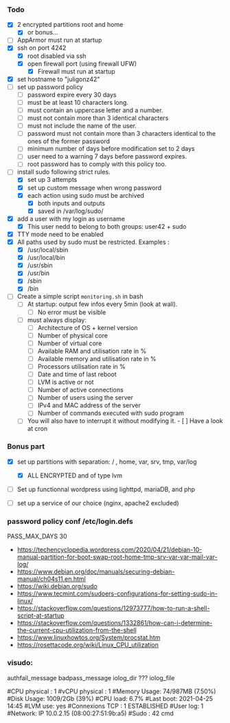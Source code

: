 ### Todo

- [x] 2 encrypted partitions root and home
	- [x] or bonus...
- [ ] AppArmor must run at startup 
- [x] ssh on port 4242
	- [x] root disabled via ssh
	- [x] open firewall port (using firewall UFW)
		- [x] Firewall must run at startup 
- [x] set hostname to "juligonz42"
- [ ] set up password policy
	- [ ] password expire every 30 days
	- [ ] must be at least 10 characters long.
	- [ ] must contain an uppercase letter and a number. 
	- [ ] must not contain more than 3 identical characters
	- [ ] must not include the name of the user.
	- [ ] password must not contain more than 3 characters identical to the ones of the former password
	- [ ] minimum number of days before modification set to 2 days
	- [ ] user need to a warning 7 days before password expires.
	- [ ] root password has to comply with this policy too.
- [ ] install sudo following strict rules.
	- [x] set up 3 attempts  
	- [x] set up custom message when wrong password
	- [x] each action using sudo must be archived
		- [x] both inputs and outputs
		- [x] saved in /var/log/sudo/
- [x] add a user with my login as username
	- [x] This user nedd to belong to both groups: user42 + sudo
- [x] TTY mode need to be enabled
- [x] All paths used by sudo must be restricted. Examples :
	- [x] /usr/local/sbin
	- [x] /usr/local/bin
	- [x] /usr/sbin
	- [x] /usr/bin
	- [x] /sbin
	- [x] /bin
- [ ] Create a simple script `monitoring.sh` in bash
	- [ ] At startup: output few infos  every 5min (look at wall).
		- [ ] No error must be visible
	- [ ] must always display:
		- [ ] Architecture of OS + kernel version
		- [ ] Number of physical core
		- [ ] Number of virtual core
		- [ ] Available RAM and utilisation rate in %
		- [ ] Available memory and utilisation rate in %
		- [ ] Processors utilisation rate in %
		- [ ] Date and time of last reboot
		- [ ] LVM is active or not
		- [ ] Number of active connections
		- [ ] Number of users using the server
		- [ ] IPv4 and MAC address of the server
		- [ ] Number of commands executed with sudo program
	- [ ] You will also have to interrupt it without modifying it.		- [ ] Have a look at cron

### Bonus part 
- [x] set up partitions with separation: / , home, var, srv, tmp, var/log
	- [x] ALL ENCRYPTED and of type lvm
- [ ] Set up functionnal wordpress using lighttpd, mariaDB, and php
- [ ] set up a service of our choice (nginx, apache2 excluded)


### password policy conf /etc/login.defs

PASS_MAX_DAYS	30


- https://techencyclopedia.wordpress.com/2020/04/21/debian-10-manual-partition-for-boot-swap-root-home-tmp-srv-var-var-mail-var-log/
- https://www.debian.org/doc/manuals/securing-debian-manual/ch04s11.en.html
- https://wiki.debian.org/sudo
- https://www.tecmint.com/sudoers-configurations-for-setting-sudo-in-linux/
- https://stackoverflow.com/questions/12973777/how-to-run-a-shell-script-at-startup
- https://stackoverflow.com/questions/1332861/how-can-i-determine-the-current-cpu-utilization-from-the-shell
- https://www.linuxhowtos.org/System/procstat.htm
- https://rosettacode.org/wiki/Linux_CPU_utilization
### visudo:
 authfail_message
 badpass_message
 iolog_dir ???
 iolog_file



#CPU physical : 1
#vCPU physical : 1
#Memory Usage: 74/987MB (7.50%)
#Disk Usage: 1009/2Gb (39%)
#CPU load: 6.7%
#Last boot: 2021-04-25 14:45
#LVM use: yes
#Connexions TCP : 1 ESTABLISHED
#User log: 1
#Network: IP 10.0.2.15 (08:00:27:51:9b:a5)
#Sudo : 42 cmd